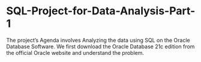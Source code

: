 # SQL-Project-for-Data-Analysis-Part-1
The project’s Agenda involves Analyzing the data using SQL on the Oracle Database Software. We  first download the Oracle Database 21c edition from the official Oracle website and understand the  problem.

